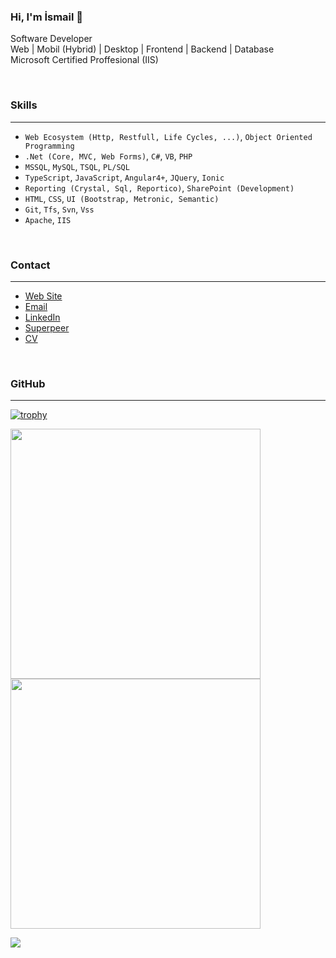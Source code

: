 ### Hi, I'm İsmail 👋
<p>
  Software Developer
  <br>
  Web | Mobil (Hybrid) | Desktop | Frontend | Backend | Database
  <br>
  Microsoft Certified Proffesional (IIS)
</p>

<br>
<p>
 <h3>Skills</h3>
</p>
<hr>

- `Web Ecosystem (Http, Restfull, Life Cycles, ...)`, `Object Oriented Programming`
- `.Net (Core, MVC, Web Forms)`, `C#`, `VB`, `PHP`
- `MSSQL`, `MySQL`, `TSQL`, `PL/SQL`
- `TypeScript`, `JavaScript`, `Angular4+`, `JQuery`, `Ionic`
- `Reporting (Crystal, Sql, Reportico)`, `SharePoint (Development)`
- `HTML`, `CSS`, `UI (Bootstrap, Metronic, Semantic)`
- `Git`, `Tfs`, `Svn`, `Vss`
- `Apache`, `IIS`

<br>
<p>
 <h3>Contact</h3>
</p>
<hr>

- [Web Site](https://www.ismailaktas.com)  
- [Email](mailto:aktasismail@yahoo.com)
- [LinkedIn](https://www.linkedin.com/in/ismail-akta%C5%9F-927a0b52)
- [Superpeer](https://superpeer.com/ismailaktas)
- [CV](https://www.ismailaktas.com/wp-content/uploads/2022/01/ismailaktascv.pdf)

<br>
<p>
 <h3>GitHub</h3>
</p>
<hr>

[![trophy](https://github-profile-trophy.vercel.app/?username=ismailaktas)](https://github.com/ryo-ma/github-profile-trophy)

<p>
  <img src = "https://github-readme-stats.vercel.app/api?username=ismailaktas&show_icons=true" width = 400>
  <img src = "https://github-readme-streak-stats.herokuapp.com?user=ismailaktas&hide_border=true" width = 400>
</p>

<img src = "https://github-readme-stats.vercel.app/api/top-langs/?username=ismailaktas&layout=compact">



